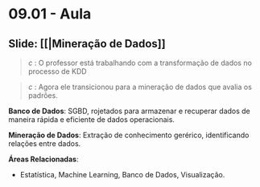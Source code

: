 # 09.01 - Aula

## Slide: [[|Mineração de Dados]]

> *c* : O professor está trabalhando com a transformação de dados no processo de KDD

> *c* : Agora ele transicionou para a mineração de dados que avalia os padrões.

**Banco de Dados**: SGBD, rojetados para armazenar e recuperar dados de maneira rápida e eficiente de dados operacionais.

**Mineração de Dados**: Extração de conhecimento gerérico, identificando relações entre dados.

**Áreas Relacionadas**:
- Estatística, Machine Learning, Banco de Dados, Visualização.

